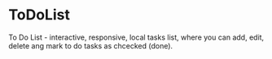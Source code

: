 # ToDoList
To Do List - interactive, responsive, local tasks list, where you can add, edit, delete ang mark to do tasks as chcecked (done).